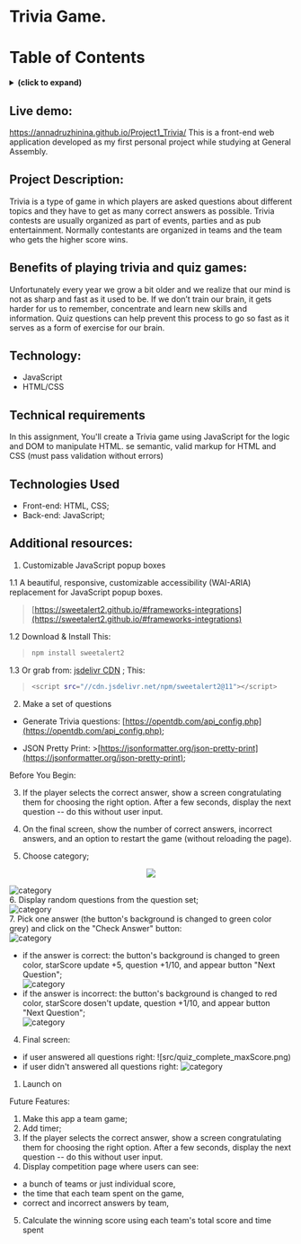 # Trivia Game.
# Table of Contents

<details>
<summary><b>(click to expand)</b></summary>
<!-- MarkdownTOC -->
  
1. [Live demo](#liveDemo)
1. [Description](#description)
1. [Benefits of playing trivia and quiz games](#benefits)
1. [Technology](#technology)  
1. [Technical Requirements](#technicalRequirements)
1. [Technologies Used](#technologiesUsed)  
1. [Additional resources](#resources)
1. [Download Install](#downloadInstall)

<!-- /MarkdownTOC -->
</details>


<a id="liveDemo"></a>
## Live demo:

https://annadruzhinina.github.io/Project1_Trivia/
This is a front-end web application developed as my first personal project while studying at General
Assembly.

<a id="description"></a>
## Project Description:

Trivia is a type of game in which players are asked questions about different topics and they have to get as many correct answers as possible. Trivia contests are usually organized as part of events, parties and as pub entertainment. Normally contestants are organized in teams and the team who gets the higher score wins.

<a id="benefits"></a>
## Benefits of playing trivia and quiz games:

Unfortunately every year we grow a bit older and we realize that our mind is not as sharp and fast as it used to be. If we don’t train our brain, it gets harder for us to remember, concentrate and learn new skills and information.
Quiz questions can help prevent this process to go so fast as it serves as a form of exercise for our brain.

<a id="technology"></a>
## Technology:

- JavaScript
- HTML/CSS

<a id="technicalRequirements"></a>
## Technical requirements

In this assignment, You'll create a Trivia game using JavaScript for the logic and DOM to manipulate HTML. se semantic, valid markup for HTML and CSS (must pass validation without errors)

<a id="technologiesUsed"></a>
## Technologies Used

- Front-end: HTML, CSS; <br>
- Back-end: JavaScript;

<a id="resources"></a>
## Additional resources:

1. Customizable JavaScript popup boxes

1.1 A beautiful, responsive, customizable accessibility (WAI-ARIA) replacement for JavaScript popup boxes.
> [https://sweetalert2.github.io/#frameworks-integrations](https://sweetalert2.github.io/#frameworks-integrations)

1.2 Download & Install
This: 

>```bash
>npm install sweetalert2
>```
1.3 Or grab from: [jsdelivr CDN](https://www.jsdelivr.com/package/npm/sweetalert2) ;
This:

>```bash
><script src="//cdn.jsdelivr.net/npm/sweetalert2@11"></script>
>```

2. Make a set of questions

- Generate Trivia questions: [https://opentdb.com/api_config.php](https://opentdb.com/api_config.php);

- JSON Pretty Print: >[https://jsonformatter.org/json-pretty-print](https://jsonformatter.org/json-pretty-print);

Before You Begin:




3. If the player selects the correct answer, show a screen congratulating them for choosing the right option. After a few seconds, display the next question -- do this without user input.
4. On the final screen, show the number of correct answers, incorrect answers, and an option to restart the game (without reloading the page).

5. Choose category;

<div style="text-align:center"><img src="choose_category.jpg" /></div>

![category](src/choose_category.jpg)<br> 6. Display random questions from the question set;<br>
![category](src/question.jpg)<br> 7. Pick one answer (the button's background is changed to green color grey) and click on the "Check Answer" button:<br>
![category](src/selected_question.jpg)<br>

- if the answer is correct: the button's background is changed to green color, starScore update +5, question +1/10, and appear button "Next Question";<br>
  ![category](src/right_answer.jpg)<br>
- if the answer is incorrect: the button's background is changed to red color, starScore dosen't update, question +1/10, and appear button "Next Question";<br>
  ![category](src/wrong_answer.jpg)<br>

4. Final screen:

- if user answered all questions right:
  ![src/quiz_complete_maxScore.png)
- if user didn't answered all questions right:
  ![category](src/quiz_complete.jpg)



1. Launch on

Future Features:

1. Make this app a team game;
2. Add timer;
3. If the player selects the correct answer, show a screen congratulating them for choosing the right option. After a few seconds, display the next question -- do this without user input.
4. Display competition page where users can see:

- a bunch of teams or just individual score,
- the time that each team spent on the game,
- correct and incorrect answers by team,

5. Calculate the winning score using each team's total score and time spent
